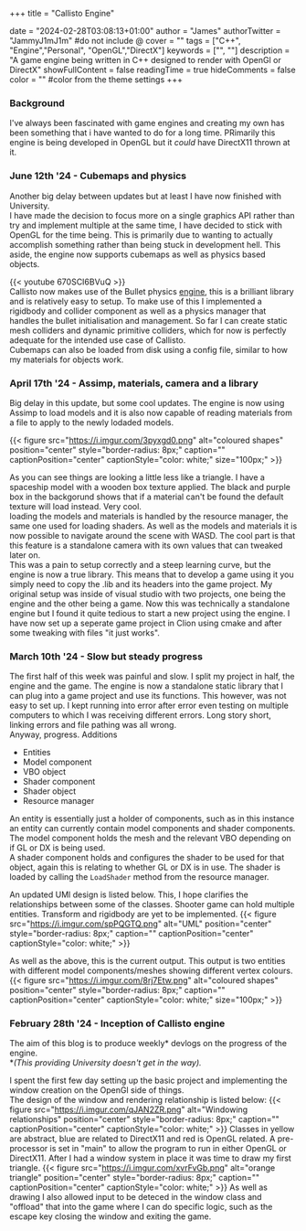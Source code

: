 +++
title = "Callisto Engine"

date = "2024-02-28T03:08:13+01:00"
author = "James"
authorTwitter = "JammyJ1mJ1m" #do not include @
cover = ""
tags = ["C++", "Engine","Personal", "OpenGL","DirectX"]
keywords = ["", ""]
description = "A game engine being written in C++ designed to render with OpenGl or DirectX"
showFullContent = false
readingTime = true
hideComments = false
color = "" #color from the theme settings
+++

### Background
I've always been fascinated with game engines and creating my own has been something that i have wanted to do for a long time. PRimarily this engine is being developed in OpenGL but it *could* have DirectX11 thrown at it.   

### June 12th '24 - Cubemaps and physics
Another big delay between updates but at least I have now finished with University.  
I have made the decision to focus more on a single graphics API rather than try and implement multiple at the same time, I have decided to stick with OpenGL for the time being. This is primarily due to wanting to actually accomplish something rather than being stuck in development hell.
This aside, the engine now supports cubemaps as well as physics based objects. 

{{< youtube 670SCI6BVuQ >}}  
Callisto now makes use of the Bullet physics [engine](https://pybullet.org/wordpress/), this is a brilliant library and is relatively easy to setup. To make use of this I implemented a rigidbody and collider component as well as a physics manager that handles the bullet initialisation and management. So far I can create static mesh colliders and dynamic primitive colliders, which for now is perfectly adequate for the intended use case of Callisto.  
Cubemaps can also be loaded from disk using a config file, similar to how my materials for objects work. 


### April 17th '24 - Assimp, materials, camera and a library
Big delay in this update, but some cool updates. The engine is now using Assimp to load models and it is also now capable of reading materials from a file to apply to the newly lodaded models.


{{< figure src="https://i.imgur.com/3pyxgd0.png" alt="coloured shapes" position="center" style="border-radius: 8px;" caption="" captionPosition="center" captionStyle="color: white;" size="100px;" >}}

As you can see things are looking a little less like a triangle. I have a spaceship model with a wooden box texture applied. The black and purple box in the backgorund shows that if a material can't be found the default texture will load instead. Very cool.  
loading the models and materials is handled by the resource manager, the same one used for loading shaders. 
As well as the models and materials it is now possible to navigate around the scene with WASD. The cool part is that this feature is a standalone camera with its own values that can tweaked later on.  
This was a pain to setup correctly and a steep learning curve, but the engine is now a true library. This means that to develop a game using it you simply need to copy the .lib and its headers into the game project. My original setup was inside of visual studio with two projects, one being the engine and the other being a game. Now this was technically a standalone engine but I found it quite tedious to start a new project using the engine. I have now set up a seperate game project in Clion using cmake and after some tweaking with files "it just works".

### March 10th '24 - Slow but steady progress
The first half of this week was painful and slow. I split my project in half, the engine and the game. The engine is now a standalone static library that I can plug into a game project and use its functions. This however, was not easy to set up. I kept running into error after error even testing on multiple computers to which I was receiving different errors. Long story short, linking errors and file pathing was all wrong.  
Anyway, progress.
Additions
 - Entities
 - Model component
 - VBO object
 - Shader component  
 - Shader object
 - Resource manager  

An entity is essentially just a holder of components, such as in this instance an entity can currently contain model components and shader components.  
The model component holds the mesh and the relevant VBO depending on if GL or DX is being used.  
A shader component holds and configures the shader to be used for that object, again this is relating to whether GL or DX is in use. The shader is loaded by calling the `LoadShader` method from the resource manager. 

An updated UMl design is listed below. This, I hope clarifies the relationships between some of the classes. Shooter game can hold multiple entities. Transform and rigidbody are yet to be implemented.
{{< figure src="https://i.imgur.com/spPQGTQ.png" alt="UML" position="center" style="border-radius: 8px;" caption="" captionPosition="center" captionStyle="color: white;" >}}

As well as the above, this is the current output. This output is two entities with different model components/meshes showing different vertex colours.
{{< figure src="https://i.imgur.com/8rj7Etw.png" alt="coloured shapes" position="center" style="border-radius: 8px;" caption="" captionPosition="center" captionStyle="color: white;" size="100px;" >}}

### February 28th '24 - Inception of Callisto engine 
The aim of this blog is to produce weekly* devlogs on the progress of the engine.  
**(This providing University doesn't get in the way).*

I spent the first few day setting up the basic project and implementing the window creation on the OpenGl side of things.  
The design of the window and rendering relationship is listed below:
{{< figure src="https://i.imgur.com/qJAN2ZR.png" alt="Windowing relationships" position="center" style="border-radius: 8px;" caption="" captionPosition="center" captionStyle="color: white;" >}}
Classes in yellow are abstract, blue are related to DirectX11 and red is OpenGL related. A pre-processor is set in "main" to allow the program to run in either OpenGL or DirectX11. 
After I had a window system in place it was time to draw my first triangle. 
{{< figure src="https://i.imgur.com/xvrFvGb.png" alt="orange triangle" position="center" style="border-radius: 8px;" caption="" captionPosition="center" captionStyle="color: white;" >}}
As well as drawing I also allowed input to be deteced in the window class and "offload" that into the game where I can do specific logic, such as the escape key closing the window and exiting the game. 




